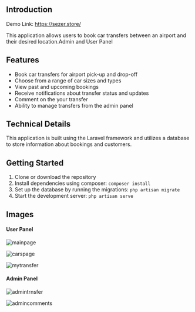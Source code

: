 ## Introduction
Demo Link: https://sezer.store/ 

This application allows users to book car transfers between an airport and their desired location.Admin and User Panel 

## Features
- Book car transfers for airport pick-up and drop-off
- Choose from a range of car sizes and types
- View past and upcoming bookings
- Receive notifications about transfer status and updates
- Comment on the your transfer
- Ability to manage transfers from the admin panel

## Technical Details
This application is built using the Laravel framework and utilizes a database to store information about bookings and customers.

## Getting Started
1. Clone or download the repository
2. Install dependencies using composer: `composer install`
3. Set up the database by running the migrations: `php artisan migrate`
4. Start the development server: `php artisan serve`

## Images 
#### User Panel
![mainpage](https://user-images.githubusercontent.com/36985898/218602684-1e367e2f-3d87-41a2-99df-0cbc97e0fcb5.jpg)

![carspage](https://user-images.githubusercontent.com/36985898/218602677-39d46aa0-7036-46a3-ba6d-a995eda48913.jpg)

![mytransfer](https://user-images.githubusercontent.com/36985898/218602668-b8855155-1521-4f52-be05-586ce3e4fe52.jpg)


#### Admin Panel
![admintrnsfer](https://user-images.githubusercontent.com/36985898/218602711-d5512975-644a-433e-b693-de4dabdd2d3e.png)

![admincomments](https://user-images.githubusercontent.com/36985898/218602716-e40d4794-e9b0-49d5-9573-3b04b840aabb.png)
